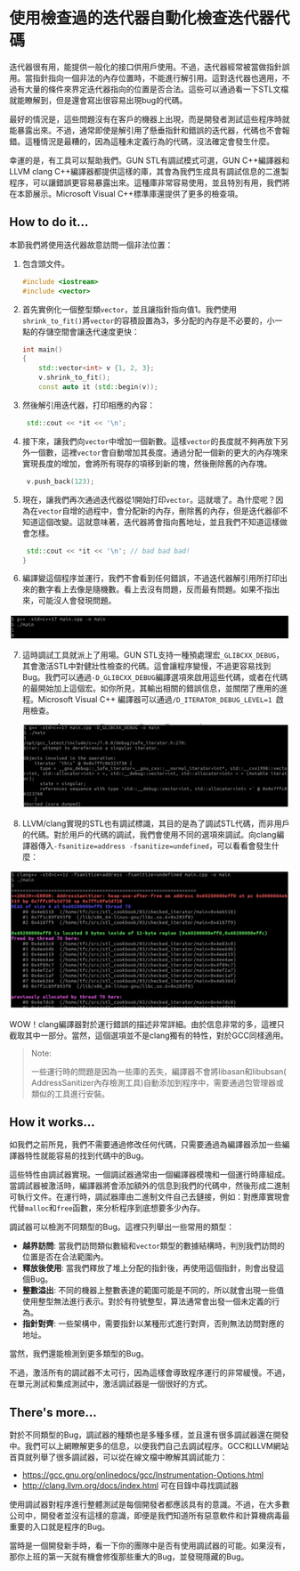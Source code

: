# 使用檢查過的迭代器自動化檢查迭代器代碼

迭代器很有用，能提供一般化的接口供用戶使用。不過，迭代器經常被當做指針誤用。當指針指向一個非法的內存位置時，不能進行解引用。這對迭代器也適用，不過有大量的條件來界定迭代器指向的位置是否合法。這些可以通過看一下STL文檔就能瞭解到，但是還會寫出很容易出現bug的代碼。

最好的情況是，這些問題沒有在客戶的機器上出現，而是開發者測試這些程序時就能暴露出來。不過，通常即使是解引用了懸垂指針和錯誤的迭代器，代碼也不會報錯。這種情況是最糟的，因為這種未定義行為的代碼，沒法確定會發生什麼。

幸運的是，有工具可以幫助我們。GUN STL有調試模式可選，GUN C++編譯器和LLVM clang C++編譯器都提供這樣的庫，其會為我們生成具有調試信息的二進製程序，可以讓錯誤更容易暴露出來。這種庫非常容易使用，並且特別有用，我們將在本節展示。Microsoft Visual C++標準庫還提供了更多的檢查項。

## How to do it...

本節我們將使用迭代器故意訪問一個非法位置：

1. 包含頭文件。

   ```c++
   #include <iostream>
   #include <vector>
   ```

2. 首先實例化一個整型類`vector`，並且讓指針指向值1。我們使用`shrink_to_fit()`將`vector`的容積設置為3，多分配的內存是不必要的，小一點的存儲空間會讓迭代速度更快：

   ```c++
   int main()
   {
       std::vector<int> v {1, 2, 3};
       v.shrink_to_fit();
       const auto it (std::begin(v));
   ```

3. 然後解引用迭代器，打印相應的內容：

   ```c++
   	std::cout << *it << '\n';
   ```

4. 接下來，讓我們向`vector`中增加一個新數。這樣`vector`的長度就不夠再放下另外一個數，這裡`vector`會自動增加其長度。通過分配一個新的更大的內存塊來實現長度的增加，會將所有現存的項移到新的塊，然後刪除舊的內存塊。

   ```c++
   	v.push_back(123);
   ```

5. 現在，讓我們再次通過迭代器從1開始打印`vector`。這就壞了。為什麼呢？因為在`vector`自增的過程中，會分配新的內存，刪除舊的內存，但是迭代器卻不知道這個改變。這就意味著，迭代器將會指向舊地址，並且我們不知道這樣做會怎樣。

   ```c++
   	std::cout << *it << '\n'; // bad bad bad!
   }
   ```

6.  編譯變這個程序並運行，我們不會看到任何錯誤，不過迭代器解引用所打印出來的數字看上去像是隨機數。看上去沒有問題，反而最有問題。如果不指出來，可能沒人會發現問題。

   ![](../../images/chapter3/3-7-1.png)

7. 這時調試工具就派上了用場。GUN STL支持一種預處理宏`_GLIBCXX_DEBUG`，其會激活STL中對健壯性檢查的代碼。這會讓程序變慢，不過更容易找到Bug。我們可以通過`-D_GLIBCXX_DEBUG`編譯選項來啟用這些代碼，或者在代碼的最開始加上這個宏。如你所見，其輸出相關的錯誤信息，並關閉了應用的進程。Microsoft Visual C++ 編譯器可以通過`/D_ITERATOR_DEBUG_LEVEL=1 `啟用檢查。

   ![](../../images/chapter3/3-7-2.png)

8.  LLVM/clang實現的STL也有調試標識，其目的是為了調試STL代碼，而非用戶的代碼。對於用戶的代碼的調試，我們會使用不同的選項來調試。向clang編譯器傳入`-fsanitize=address -fsanitize=undefined`，可以看看會發生什麼：

   ![](../../images/chapter3/3-7-3.png)

WOW！clang編譯器對於運行錯誤的描述非常詳細。由於信息非常的多，這裡只截取其中一部分。當然，這個選項並不是clang獨有的特性，對於GCC同樣適用。

> Note:
>
> 一些運行時的問題是因為一些庫的丟失，編譯器不會將libasan和libubsan( AddressSanitizer內存檢測工具)自動添加到程序中，需要通過包管理器或類似的工具進行安裝。

## How it works...

如我們之前所見，我們不需要通過修改任何代碼，只需要通過為編譯器添加一些編譯器特性就能容易的找到代碼中的Bug。

這些特性由調試器實現。一個調試器通常由一個編譯器模塊和一個運行時庫組成。當調試器被激活時，編譯器將會添加額外的信息到我們的代碼中，然後形成二進制可執行文件。在運行時，調試器庫由二進制文件自己去鏈接，例如：對應庫實現會代替`malloc`和`free`函數，來分析程序到底想要多少內存。

調試器可以檢測不同類型的Bug。這裡只列舉出一些常用的類型：

- **越界訪問**: 當我們訪問類似數組和`vector`類型的數據結構時，判別我們訪問的位置是否在合法範圍內。
- **釋放後使用**: 當我們釋放了堆上分配的指針後，再使用這個指針，則會出發這個Bug。
- **整數溢出**: 不同的機器上整數表達的範圍可能是不同的，所以就會出現一些值使用整型無法進行表示。對於有符號整型，算法通常會出發一個未定義的行為。
- **指針對齊**: 一些架構中，需要指針以某種形式進行對齊，否則無法訪問對應的地址。

當然，我們還能檢測到更多類型的Bug。

不過，激活所有的調試器不太可行，因為這樣會導致程序運行的非常緩慢。不過，在單元測試和集成測試中，激活調試器是一個很好的方式。

## There's more...

對於不同類型的Bug，調試器的種類也是多種多樣，並且還有很多調試器還在開發中。我們可以上網瞭解更多的信息，以便我們自己去調試程序。GCC和LLVM網站首頁就列舉了很多調試器，可以從在線文檔中瞭解其調試能力：

- https://gcc.gnu.org/onlinedocs/gcc/Instrumentation-Options.html
- http://clang.llvm.org/docs/index.html 可在目錄中尋找調試器

使用調試器對程序進行整體測試是每個開發者都應該具有的意識。不過，在大多數公司中，開發者並沒有這樣的意識，即便是我們知道所有惡意軟件和計算機病毒最重要的入口就是程序的Bug。

當時是一個開發新手時，看一下你的團隊中是否有使用調試器的可能。如果沒有，那你上班的第一天就有機會修復那些重大的Bug，並發現隱藏的Bug。

